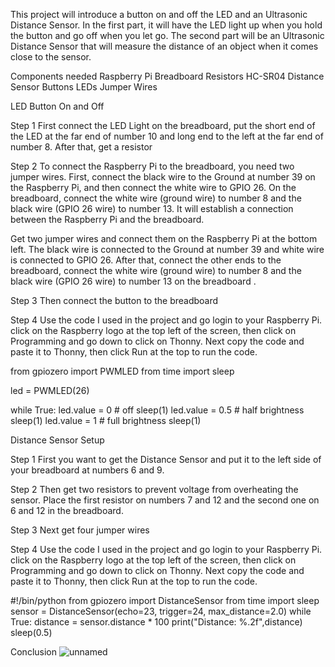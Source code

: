 This project will introduce a button on and off the LED and an Ultrasonic Distance Sensor. In the first part, it will have the LED light up when you hold the button and go off when you let go. The second part will be an Ultrasonic Distance Sensor that will measure the distance of an object when it comes close to the sensor.


Components needed
Raspberry Pi
Breadboard
Resistors
HC-SR04 Distance Sensor
Buttons
LEDs
Jumper Wires


LED Button On and Off





Step 1
First connect the LED Light on the breadboard, put the short end of the LED at the far end of number 10 and long end to the left at the far end of number 8. After that, get a resistor 


Step 2
To connect the Raspberry Pi to the breadboard, you need two jumper wires. First, connect the black wire to the Ground at number 39 on the Raspberry Pi, and then connect the white wire to GPIO 26. On the breadboard, connect the white wire (ground wire) to number 8 and the black wire (GPIO 26 wire) to number 13. It will establish a connection between the Raspberry Pi and the breadboard.

Get two jumper wires and connect them on the Raspberry Pi at the bottom left. The black wire is connected to the Ground at number 39 and white wire is connected to GPIO 26. After that, connect the other ends to the breadboard, connect the white wire (ground wire) to number 8 and the black wire (GPIO 26 wire) to number 13 on the breadboard .


Step 3
Then connect the button to the breadboard 


Step 4 
Use the code I used in the project and go login to your Raspberry Pi. click on the Raspberry logo at the top left of the screen, then click on Programming and go down to click on Thonny. Next copy the code and paste it to Thonny, then click Run at the top to run the code.


from gpiozero import PWMLED
from time import sleep

led = PWMLED(26)

while True:
    led.value = 0  # off
    sleep(1)
    led.value = 0.5  # half brightness
    sleep(1)
    led.value = 1  # full brightness
    sleep(1)


Distance Sensor Setup



Step 1 
First you want to get the Distance Sensor and put it to the left side of your breadboard at numbers 6 and 9.

Step 2
Then get two resistors to prevent voltage from overheating the sensor. Place the first resistor on numbers 7 and 12 and the second one on 6 and 12 in the breadboard.

Step 3 
Next get four jumper wires 

Step 4
Use the code I used in the project and go login to your Raspberry Pi. click on the Raspberry logo at the top left of the screen, then click on Programming and go down to click on Thonny. Next copy the code and paste it to Thonny, then click Run at the top to run the code.

#!/bin/python 
from gpiozero import DistanceSensor 
from time import sleep 
sensor = DistanceSensor(echo=23, trigger=24, max_distance=2.0) 
while True: distance = sensor.distance * 100 
print("Distance: %.2f",distance) 
sleep(0.5)


Conclusion 
![unnamed](https://github.com/SolidKnight2004/Final-Project-/assets/153010427/1b1eced8-ee49-4acb-ad5f-6c96c3b88ad2)

